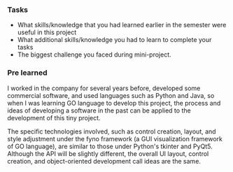 ### Tasks
- What skills/knowledge that you had learned earlier in the semester were useful in this project
- What additional skills/knowledge you had to learn to complete your tasks
- The biggest challenge you faced during mini-project.

### Pre learned

I worked in the company for several years before, developed some commercial software, and used languages such as Python and Java, so when I was learning GO language to develop this project, the process and ideas of developing a software in the past can be applied to the development of this tiny project.

The specific technologies involved, such as control creation, layout, and style adjustment under the fyno framework (a GUI visualization framework of GO language), are similar to those under Python's tkinter and PyQt5. Although the API will be slightly different, the overall UI layout, control creation, and object-oriented development call ideas are the same.
